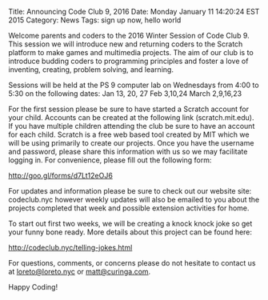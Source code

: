 Title: Announcing Code Club 9, 2016
Date: Monday January 11 14:20:24 EST 2015
Category: News
Tags: sign up now, hello world

Welcome parents and coders to the 2016 Winter Session of Code Club 9.  This session we will introduce new and returning coders to the Scratch platform to make games and multimedia projects. The aim of our club is to introduce budding coders to programming principles and foster a love of inventing, creating, problem solving, and learning.

Sessions will be held at the PS 9 computer lab on Wednesdays from 4:00 to 5:30 on the following dates:
Jan 13, 20, 27
Feb 3,10,24
March 2,9,16,23

For the first session please be sure to have started a Scratch account for your child. Accounts can be created at the following link (scratch.mit.edu). If you have multiple children attending the club be sure to have an account for each child. Scratch is a free web based tool created by MIT which we will be using primarily to create our projects. Once you have the username and password, please share this information with us so we may facilitate logging in. For convenience, please fill out the following form:

http://goo.gl/forms/d7Lt12eOJ6

For updates and information please be sure to check out our website site: codeclub.nyc however weekly updates will also be emailed to you about the projects completed that week and possible extension activities for home.

To start out first two weeks, we will be creating a knock knock joke so get your funny bone ready. More details about this project can be found here:

http://codeclub.nyc/telling-jokes.html

For questions, comments, or concerns please do not hesitate to contact us at loreto@loreto.nyc or matt@curinga.com. 

Happy Coding!
